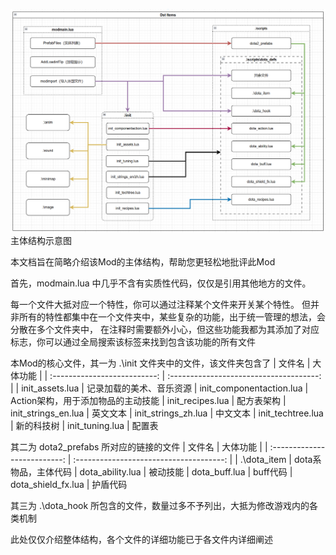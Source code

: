 ![主体结构示意图](.\\MainBody-主体结构.png)
主体结构示意图


本文档旨在简略介绍该Mod的主体结构，帮助您更轻松地批评此Mod

首先，modmain.lua 中几乎不含有实质性代码，仅仅是引用其他地方的文件。

每一个文件大抵对应一个特性，你可以通过注释某个文件来开关某个特性。
但并非所有的特性都集中在一个文件夹中，某些复杂的功能，出于统一管理的想法，会分散在多个文件夹中，
在注释时需要额外小心，但这些功能我都为其添加了对应标志，你可以通过全局搜索该标签来找到包含该功能的所有文件

本Mod的核心文件，其一为 .\init 文件夹中的文件，该文件夹包含了
|             文件名           |                  大体功能                |
| :--------------------------: | :-------------------------------------: |
| init_assets.lua              | 记录加载的美术、音乐资源
| init_componentaction.lua     | Action架构，用于添加物品的主动技能
| init_recipes.lua             | 配方表架构
| init_strings_en.lua          | 英文文本
| init_strings_zh.lua          | 中文文本
| init_techtree.lua            | 新的科技树
| init_tuning.lua              | 配置表

其二为 dota2_prefabs 所对应的链接的文件
|             文件名           |                  大体功能                |
| :--------------------------: | :-------------------------------------: |
| .\dota_item                 | dota系物品，主体代码
| dota_ability.lua            | 被动技能
| dota_buff.lua               | buff代码
| dota_shield_fx.lua          | 护盾代码

其三为 .\dota_hook 所包含的文件，数量过多不予列出，大抵为修改游戏内的各类机制

此处仅仅介绍整体结构，各个文件的详细功能已于各文件内详细阐述